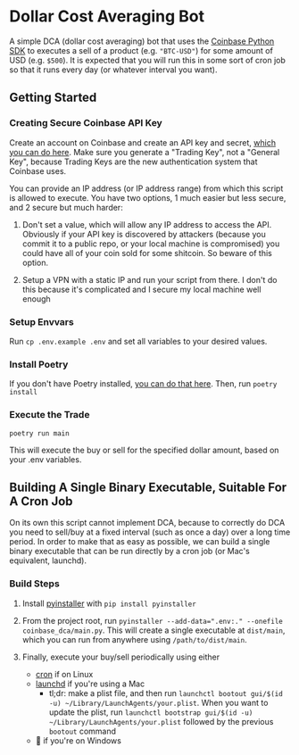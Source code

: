 # Dollar Cost Averaging Bot

A simple DCA (dollar cost averaging) bot that uses the
[Coinbase Python SDK](https://docs.cdp.coinbase.com/advanced-trade/docs/sdk-overview)
to executes a sell of a product (e.g. `"BTC-USD"`) for some amount of USD (e.g.
`$500`). It is expected that you will run this in some sort of cron job so that
it runs every day (or whatever interval you want).

## Getting Started

### Creating Secure Coinbase API Key

Create an account on Coinbase and create an API key and secret, [which you can do here](https://portal.cdp.coinbase.com/access/api). Make sure you generate a "Trading Key", not a "General Key", because Trading Keys are the new authentication system that Coinbase uses.

You can provide an IP address (or IP address range) from which this script is allowed to execute. You have two options, 1 much easier but less secure, and 2 secure but much harder:

1. Don't set a value, which will allow any IP address to access the API. Obviously if your API key is discovered by attackers (because you commit it to a public repo, or your local machine is compromised) you could have all of your coin sold for some shitcoin. So beware of this option.
   
2. Setup a VPN with a static IP and run your script from there. I don't do this because it's complicated and I secure my local machine well enough

### Setup Envvars

Run `cp .env.example .env` and set all variables to your desired values.

### Install Poetry

If you don't have Poetry installed, [you can do that here](https://python-poetry.org/docs/#installation). Then, run `poetry install`

### Execute the Trade

`poetry run main`

This will execute the buy or sell for the specified dollar amount, based on your .env variables.

## Building A Single Binary Executable, Suitable For A Cron Job

On its own this script cannot implement DCA, because to correctly do DCA you need to sell/buy at a fixed interval (such as once a day) over a long time period. In order to make that as easy as possible, we can build a single binary executable that can be run directly by a cron job (or Mac's equivalent, launchd).

### Build Steps

1. Install [pyinstaller](https://pyinstaller.org/en/stable/installation.html) with `pip install pyinstaller`

2. From the project root, run `pyinstaller --add-data=".env:." --onefile coinbase_dca/main.py`. This will create a single executable at `dist/main`, which you can run from anywhere using `/path/to/dist/main`.

3. Finally, execute your buy/sell periodically using either

   - [cron](https://phoenixnap.com/kb/set-up-cron-job-linux) if on Linux
   - [launchd](https://alvinalexander.com/mac-os-x/mac-osx-startup-crontab-launchd-jobs/) if you're using a Mac
      - tl;dr: make a plist file, and then run `launchctl bootout gui/$(id -u) ~/Library/LaunchAgents/your.plist`. When you want to update the plist, run `launchctl bootstrap gui/$(id -u) ~/Library/LaunchAgents/your.plist` followed by the previous `bootout` command
   - 🤷 if you're on Windows
